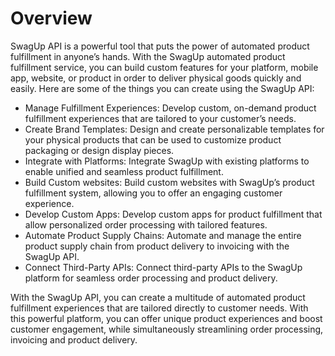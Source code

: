 # Overview

SwagUp API is a powerful tool that puts the power of automated product
fulfillment in anyone’s hands. With the SwagUp automated product fulfillment
service, you can build custom features for your platform, mobile app, website,
or product in order to deliver physical goods quickly and easily. Here are some
of the things you can create using the SwagUp API:

- Manage Fulfillment Experiences: Develop custom, on-demand product fulfillment
  experiences that are tailored to your customer’s needs.
- Create Brand Templates: Design and create personalizable templates for your
  physical products that can be used to customize product packaging or design
  display pieces.
- Integrate with Platforms: Integrate SwagUp with existing platforms to enable
  unified and seamless product fulfillment.
- Build Custom websites: Build custom websites with SwagUp’s product
  fulfillment system, allowing you to offer an engaging customer experience.
- Develop Custom Apps: Develop custom apps for product fulfillment that allow
  personalized order processing with tailored features.
- Automate Product Supply Chains: Automate and manage the entire product supply
  chain from product delivery to invoicing with the SwagUp API.
- Connect Third-Party APIs: Connect third-party APIs to the SwagUp platform for
  seamless order processing and product delivery.

With the SwagUp API, you can create a multitude of automated product
fulfillment experiences that are tailored directly to customer needs. With this
powerful platform, you can offer unique product experiences and boost customer
engagement, while simultaneously streamlining order processing, invoicing and
product delivery.
